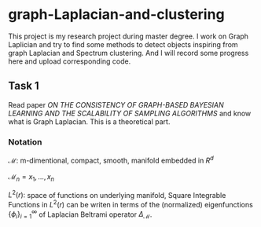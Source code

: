 # graph-Laplacian-and-clustering

This project is my research project during master degree. I work on Graph Laplician and try to find some methods to detect objects inspiring from graph Laplacian and Spectrum clustering. And I will record some progress here and upload corresponding code.

## Task 1
Read paper *ON THE CONSISTENCY OF GRAPH-BASED BAYESIAN LEARNING AND THE SCALABILITY OF SAMPLING ALGORITHMS* and know what is Graph Laplacian. This is a theoretical part.

### Notation

$\mathcal{M}$: m-dimentional, compact, smooth, manifold embedded in $R^d$

$\mathcal{M}_n={x_1,...,x_n}$

$L^2(r):$ space of functions on underlying manifold, Square Integrable Functions in $L^2(r)$ can be writen in terms of the (normalized) eigenfunctions $\{\phi_i\}^{\infty}_{i=1}$ of Laplacian Beltrami operator $\Delta_{\mathcal{M}}$.
